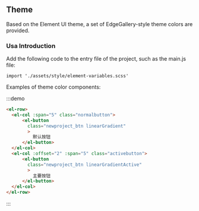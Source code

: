 ## Theme
Based on the Element UI theme, a set of EdgeGallery-style theme colors are provided.

### Usa Introduction
Add the following code to the entry file of the project, such as the main.js file:

```shell
import './assets/style/element-variables.scss'
```

Examples of theme color components:

:::demo 

```html
<el-row>
  <el-col :span="5" class="normalbutton">
      <el-button
        class="newproject_btn linearGradient"
        >
          默认按钮
      </el-button>
  </el-col>
  <el-col :offset="2" :span="5" class="activebutton">
      <el-button
        class="newproject_btn linearGradientActive"
        >
          主要按钮
      </el-button>
  </el-col>
</el-row>
```
:::
